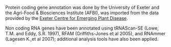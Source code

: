 Protein coding gene annotation was done by the University of Exeter and
the Agri-Food & Biosciences Institute (AFBI), was imported from the data
provided by the [Exeter Centre for Emerging Plant
Disease](http://www.excepd.org/).

Non coding RNA genes have been annotated using tRNAScan-SE (Lowe, T.M.
and Eddy, S.R. 1997), RFAM (Griffiths-Jones et al 2005), and RNAmmer
(Lagesen K.,et al 2007); additional analysis tools have also been
applied.

